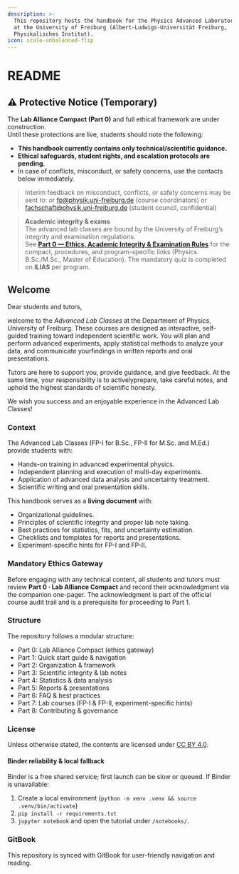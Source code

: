 ```yaml
---
description: >-
  This repository hosts the handbook for the Physics Advanced Laboratory Classes
  at the University of Freiburg (Albert-Ludwigs-Universität Freiburg,
  Physikalisches Institut).
icon: scale-unbalanced-flip
---
```


# README

## ⚠️ Protective Notice (Temporary)

The **Lab Alliance Compact (Part 0)** and full ethical framework are under construction.\
Until these protections are live, students should note the following:

* **This handbook currently contains only technical/scientific guidance.**
* **Ethical safeguards, student rights, and escalation protocols are pending.**
* In case of conflicts, misconduct, or safety concerns, use the contacts below immediately.

> Interim feedback on misconduct, conflicts, or safety concerns may be sent to: or fp@physik.uni-freiburg.de (course coordinators) or fachschaft@physik.uni-freiburg.de (student council, confidential)&#x20;

> **Academic integrity & exams**  
> The advanced lab classes are bound by the University of Freiburg’s integrity and examination regulations.  
> See **[Part 0 — Ethics, Academic Integrity & Examination Rules](handbook/part0-ethics-exam-rules.md)** for the compact, procedures, and program-specific links (Physics B.Sc./M.Sc., Master of Education). The mandatory quiz is completed on **ILIAS** per program.

## Welcome

Dear students and tutors,

welcome to the _Advanced Lab Classes_ at the Department of Physics, University of Freiburg. These courses are designed as interactive, self-guided training toward independent scientific work. You will plan and perform advanced experiments, apply statistical methods to analyze your data, and communicate yourfindings in written reports and oral presentations.

Tutors are here to support you, provide guidance, and give feedback. At the same time, your responsibility is to activelyprepare, take careful notes, and uphold the highest standards of scientific honesty.

We wish you success and an enjoyable experience in the Advanced Lab Classes!

### Context

The Advanced Lab Classes (FP-I for B.Sc., FP-II for M.Sc. and M.Ed.) provide students with:

* Hands-on training in advanced experimental physics.
* Independent planning and execution of multi-day experiments.
* Application of advanced data analysis and uncertainty treatment.
* Scientific writing and oral presentation skills.

This handbook serves as a **living document** with:

* Organizational guidelines.
* Principles of scientific integrity and proper lab note taking.
* Best practices for statistics, fits, and uncertainty estimation.
* Checklists and templates for reports and presentations.
* Experiment-specific hints for FP-I and FP-II.

### Mandatory Ethics Gateway

Before engaging with any technical content, all students and tutors must review **Part 0 · Lab Alliance Compact** and record their acknowledgment via the companion one-pager. The acknowledgment is part of the official course audit trail and is a prerequisite for proceeding to Part 1.

### Structure

The repository follows a modular structure:

* Part 0: Lab Alliance Compact (ethics gateway)
* Part 1: Quick start guide & navigation
* Part 2: Organization & framework
* Part 3: Scientific integrity & lab notes
* Part 4: Statistics & data analysis
* Part 5: Reports & presentations
* Part 6: FAQ & best practices
* Part 7: Lab courses (FP-I & FP-II, experiment-specific hints)
* Part 8: Contributing & governance

### License

Unless otherwise stated, the contents are licensed under [CC BY 4.0](https://creativecommons.org/licenses/by/4.0/).

#### Binder reliability & local fallback

Binder is a free shared service; first launch can be slow or queued. If Binder is unavailable:

1. Create a local environment (`python -m venv .venv && source .venv/bin/activate`)
2. `pip install -r requirements.txt`
3. `jupyter notebook` and open the tutorial under `/notebooks/`.

### GitBook

This repository is synced with GitBook for user-friendly navigation and reading.
